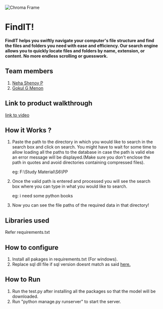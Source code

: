 ![Chroma Frame](https://github.com/TH-Activities/saturday-hack-night-template/assets/90635335/365c00da-597c-446f-9aa7-bed99fb26074)



# FindIT!
**FindIT helps you swiftly navigate your computer's file structure and find the files and folders you need with ease and efficiency. Our search engine allows you to quickly locate files and folders by name, extension, or content. No more endless scrolling or guesswork.**
## Team members
1. [Neha Shenoy P](https://github.com/nehashenoyp)
2. [Gokul G Menon](https://github.com/Gokul-GMenon)
## Link to product walkthrough
[link to video](https://drive.google.com/drive/folders/1hfrmGamdEs4GvI_ldsJorgnRa2FfezU_?usp=sharing)
## How it Works ?
1. Paste the path to the directory in which you would like to search in the search box and click on search. You might have to wait for some time to allow loading all the paths to the database in case the path is valid else an error message will be displayed.(Make sure you don't enclose the path in quotes and avoid directories containing compressed files).

   eg: F:\Study Material\S6\PP
2. Once the valid path is entered and processed you will see the search box where you can type in what you would like to search.
   
   eg: i need some python books
3. Now you can see the file paths of the required data in that directory!
## Libraries used
Refer requirements.txt
## How to configure
1. Install all pakages in requirements.txt (For windows).
2. Replace sql dll file if sql version doesnt match as said [here.](https://docs.trychroma.com/troubleshooting#sqlite)

## How to Run
1. Run the test.py after installing all the packages so that the model will be downloaded.
2. Run "python manage.py runserver" to start the server.

